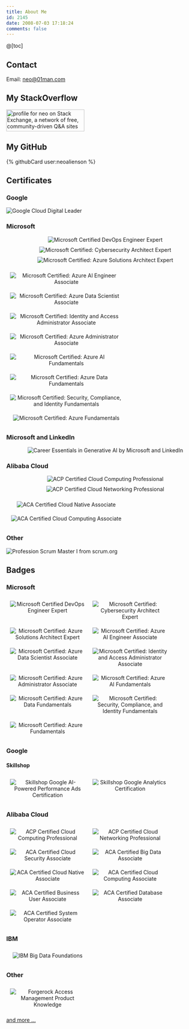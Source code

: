 ```yaml
---
title: About Me
id: 2145
date: 2008-07-03 17:18:24
comments: false
---
```


@[toc]

<style>
.badges ul {
  padding: 0;
  margin: 0;
  
  -ms-box-orient: horizontal;
  display: -webkit-box;
  display: -moz-box;
  display: -ms-flexbox;
  display: -moz-flex;
  display: -webkit-flex;
  display: flex;

  -webkit-flex-wrap: wrap;
  flex-wrap: wrap;
  -webkit-flex-direction: row;
  flex-direction: row;
}

.badges > ul > li {
  width: 200px;
  text-align: center;
  margin: 10px;
  list-style: none;
}

.certs-1 > ul > li {
  text-align: center;
  margin: 10px;
  list-style: none;
}

.certs > ul {
  padding: 0;
  margin: 0;
  
  -ms-box-orient: horizontal;
  display: -webkit-box;
  display: -moz-box;
  display: -ms-flexbox;
  display: -moz-flex;
  display: -webkit-flex;
  display: flex;

  -webkit-flex-wrap: wrap;
  flex-wrap: wrap;
  -webkit-flex-direction: row;
  flex-direction: row;
}

.certs > ul > li {
  width: 300px;
  text-align: center;
  margin: 10px;
  list-style: none;
}

.certs > ul > li > a> img {
  width: 250px;
}

</style>
## Contact

Email: neo@01man.com

## My StackOverflow
<a href="https://stackexchange.com/users/2122053/neo"><img src="https://stackexchange.com/users/flair/2122053.png" width="208" height="58" alt="profile for neo on Stack Exchange, a network of free, community-driven Q&amp;A sites" title="profile for neo on Stack Exchange, a network of free, community-driven Q&amp;A sites" /></a>

## My GitHub
{% githubCard user:neoalienson %}

## Certificates

### Google

<span class="certs-1">

![Google Cloud Digital Leader](google-cloud-digital-leader-cert.png)
</span>

### Microsoft

<span class="certs-1">

- ![Microsoft Certified DevOps Engineer Expert](microsoft-certified-expert-devops-engineer-cert.png)
- ![Microsoft Certified: Cybersecurity Architect Expert](microsoft-certified-cybersecurity-architect-expert-cert.png)
- ![Microsoft Certified: Azure Solutions Architect Expert](microsoft-certified-azure-solutions-architect-expert-cert.png)
</span>

<span class="certs">

- ![Microsoft Certified: Azure AI Engineer Associate](microsoft-certified-azure-ai-engineer-associate-cert.png)
- ![Microsoft Certified: Azure Data Scientist Associate](microsoft-certified-azure-data-scientist-associate-cert.png)
- ![Microsoft Certified: Identity and Access Administrator Associate](microsoft-certified-identity-and-access-administrator-associate-cert.png)
- ![Microsoft Certified: Azure Administrator Associate](microsoft-certified-azure-administrator-associate-cert.png)
- ![Microsoft Certified: Azure AI Fundamentals](microsoft-certified-azure-ai-fundamentals-cert.png)
- ![Microsoft Certified: Azure Data Fundamentals](microsoft-certified-azure-data-fundamentals-cert.png)
- ![Microsoft Certified: Security, Compliance, and Identity Fundamentals](microsoft-certified-security-compliance-and-identity-fundamentals-cert.png)
- ![Microsoft Certified: Azure Fundamentals](microsoft-certified-azure-fundamentals-cert.png)
</span>

### Microsoft and LinkedIn

<span class="certs-1">

- ![Career Essentials in Generative AI by Microsoft and LinkedIn](career_essentials_in_generative_ai.png)
</span>

### Alibaba Cloud

<span class="certs-1">

- ![ACP Certified Cloud Computing Professional](alibaba_cloud_certified_cloud_computing_professional-cert.png)
- ![ACP Certified Cloud Networking Professional](alibaba_cloud_certified_cloud_networking_professional-cert.png)
</span>

<span class="certs">

- ![ACA Certified Cloud Native Associate](alibaba_cloud_native_associate-cert.png)
- ![ACA Certified Cloud Computing Associate](alibaba_cloud_computing_associate-cert.png)
</span>

### Other

- <span class="certs">

![Profession Scrum Master I from scrum.org](scrum_psm1_201407.png)
</span>

## Badges

### Microsoft

<span class="badges">

- ![Microsoft Certified DevOps Engineer Expert](microsoft-certified-expert-devops-engineer.png)
- ![Microsoft Certified: Cybersecurity Architect Expert](microsoft-certified-cybersecurity-architect-expert.png)
- ![Microsoft Certified: Azure Solutions Architect Expert](microsoft-certified-azure-solutions-architect-expert.png)
- ![Microsoft Certified: Azure AI Engineer Associate](microsoft-certified-azure-ai-engineer-associate.png)
- ![Microsoft Certified: Azure Data Scientist Associate](microsoft-certified-azure-data-scientist-associate.png)
- ![Microsoft Certified: Identity and Access Administrator Associate](microsoft-certified-identity-and-access-administrator-associate.png)
- ![Microsoft Certified: Azure Administrator Associate](microsoft-certified-azure-administrator-associate.png)
- ![Microsoft Certified: Azure AI Fundamentals](microsoft-certified-azure-ai-fundamentals.png)
- ![Microsoft Certified: Azure Data Fundamentals](microsoft-certified-azure-data-fundamentals.png)
- ![Microsoft Certified: Security, Compliance, and Identity Fundamentals](microsoft-certified-security-compliance-and-identity-fundamentals.png)
- ![Microsoft Certified: Azure Fundamentals](microsoft-certified-azure-fundamentals.png)
</span>

### Google

#### Skillshop

<span class="badges">

- ![Skillshop Google AI-Powered Performance Ads Certification](skillshop-google-ai-powered-performance-ads.png)
- ![Skillshop Google Analytics Certification](skillshop-google-analytics-certification.png)
</span>

### Alibaba Cloud

<span class="badges">

- ![ACP Certified Cloud Computing Professional](alibaba_cloud_certified_cloud_computing_professional.png)
- ![ACP Certified Cloud Networking Professional](alibaba_cloud_certified_cloud_networking_professional.webp)
- ![ACA Certified Cloud Security Associate](alibaba_cloud_certified_alibaba_cloud_security_associate.png)
- ![ACA Certified Big Data Associate](alibaba_cloud_certified_alibaba_big_data_associate.png)
- ![ACA Certified Cloud Native Associate](alibaba_cloud_native_associate.png)
- ![ACA Certified Cloud Computing Associate](alibaba_cloud_computing_associate.png)
- ![ACA Certified Business User Associate](alibaba_cloud_certified_business_user_associate.webp)
- ![ACA Certified Database Associate](alibaba_cloud_certified_database_associate.png)
- ![ACA Certified System Operator Associate](alibaba_cloud_certified_alibaba_system_operator_associate.png)
</span>

### IBM

<span class="badges">

- ![IBM Big Data Foundations](big-data-foundations.png)
</span>

### Other

<span class="badges">

- ![Forgerock Access Management Product Knowledge](forgerock-access-management-product-knowledge.2.png)
</span>

[and more ...](../more-about-me)
